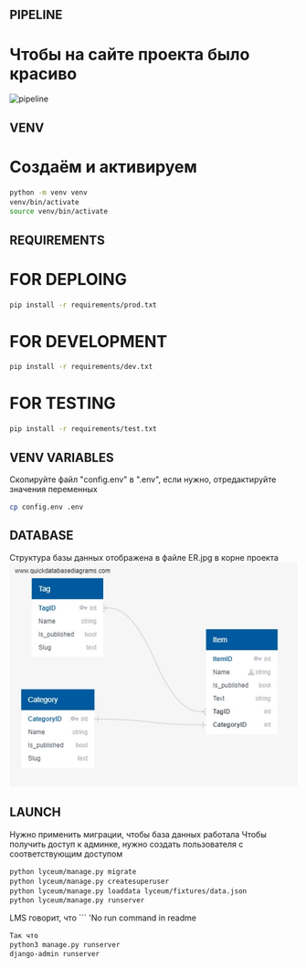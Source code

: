 ## PIPELINE
# Чтобы на сайте проекта было красиво
![pipeline](https://gitlab.crja72.ru/django_2023/students/149036-ars.plmr-gmail.com-47230/badges/main/pipeline.svg)

## VENV 
# Создаём и активируем
```bash
python -m venv venv
venv/bin/activate
source venv/bin/activate
```
## REQUIREMENTS
# FOR DEPLOING
```bash
pip install -r requirements/prod.txt
```
# FOR DEVELOPMENT
```bash
pip install -r requirements/dev.txt
```

# FOR TESTING
```bash
pip install -r requirements/test.txt
```

## VENV VARIABLES
Скопируйте файл "config.env"  в ".env", если нужно, отредактируйте значения переменных
```bash
cp config.env .env
```

## DATABASE
Структура базы данных отображена в файле ER.jpg в корне проекта
![alt text](ER.jpg)

## LAUNCH
Нужно применить миграции, чтобы база данных работала
Чтобы получить доступ к админке, нужно создать пользователя с соответствующим доступом
```bash
python lyceum/manage.py migrate
python lyceum/manage.py createsuperuser
python lyceum/manage.py loaddata lyceum/fixtures/data.json
python lyceum/manage.py runserver
```

LMS говорит, что ```
'No run command in readme
```
Так что
python3 manage.py runserver
django-admin runserver